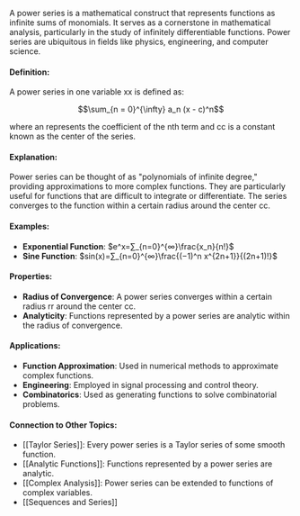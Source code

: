 A power series is a mathematical construct that represents functions as infinite sums of monomials. It serves as a cornerstone in mathematical analysis, particularly in the study of infinitely differentiable functions. Power series are ubiquitous in fields like physics, engineering, and computer science.

#### Definition:

A power series in one variable xx is defined as:

$$\sum_{n = 0}^{\infty} a_n (x - c)^n$$

where an​ represents the coefficient of the nth term and cc is a constant known as the center of the series.

#### Explanation:

Power series can be thought of as "polynomials of infinite degree," providing approximations to more complex functions. They are particularly useful for functions that are difficult to integrate or differentiate. The series converges to the function within a certain radius around the center cc.

#### Examples:

- **Exponential Function**: $e^x=∑_{n=0}^{∞}\frac{x_n}{n!}$
- **Sine Function**: $sin⁡(x)=∑_{n=0}^{∞}\frac{(−1)^n x^{2n+1}}{(2n+1)!}$
#### Properties:

- **Radius of Convergence**: A power series converges within a certain radius rr around the center cc.
- **Analyticity**: Functions represented by a power series are analytic within the radius of convergence.

#### Applications:

- **Function Approximation**: Used in numerical methods to approximate complex functions.
- **Engineering**: Employed in signal processing and control theory.
- **Combinatorics**: Used as generating functions to solve combinatorial problems.

#### Connection to Other Topics:

- [[Taylor Series]]: Every power series is a Taylor series of some smooth function.
- [[Analytic Functions]]: Functions represented by a power series are analytic.
- [[Complex Analysis]]: Power series can be extended to functions of complex variables.
- [[Sequences and Series]]